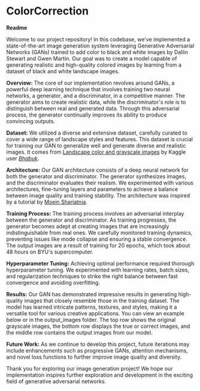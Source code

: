 # ColorCorrection

**Readme**

Welcome to our project repository! In this codebase, we've implemented a state-of-the-art image generation system leveraging Generative Adversarial Networks (GANs) trained to add color to black and white images by Dallin Stewart and Gwen Martin. Our goal was to create a model capable of generating realistic and high-quality colored images by learning from a dataset of black and white landscape images.

**Overview:**
The core of our implementation revolves around GANs, a powerful deep learning technique that involves training two neural networks, a generator, and a discriminator, in a competitive manner. The generator aims to create realistic data, while the discriminator's role is to distinguish between real and generated data. Through this adversarial process, the generator continually improves its ability to produce convincing outputs.

**Dataset:**
We utilized a diverse and extensive dataset, carefully curated to cover a wide range of landscape styles and features. This dataset is crucial for training our GAN to generalize well and generate diverse and realistic images. It comes from [Landscape color and grayscale images](https://www.kaggle.com/datasets/theblackmamba31/landscape-image-colorization) by Kaggle user [_Bhabuk_](https://www.kaggle.com/theblackmamba31).

**Architecture:**
Our GAN architecture consists of a deep neural network for both the generator and discriminator. The generator synthesizes images, and the discriminator evaluates their realism. We experimented with various architectures, fine-tuning layers and parameters to achieve a balance between image quality and training stability. The architecture was inspired by a tutorial by [Moein Shariatnia](https://towardsdatascience.com/colorizing-black-white-images-with-u-net-and-conditional-gan-a-tutorial-81b2df111cd8). 

**Training Process:**
The training process involves an adversarial interplay between the generator and discriminator. As training progresses, the generator becomes adept at creating images that are increasingly indistinguishable from real ones. We carefully monitored training dynamics, preventing issues like mode collapse and ensuring a stable convergence. The output images are a result of training for 20 epochs, which took about 48 hours on BYU's supercomputer.

**Hyperparameter Tuning:**
Achieving optimal performance required thorough hyperparameter tuning. We experimented with learning rates, batch sizes, and regularization techniques to strike the right balance between fast convergence and avoiding overfitting.

**Results:**
Our GAN has demonstrated impressive results in generating high-quality images that closely resemble those in the training dataset. The model has learned intricate patterns, textures, and styles, making it a versatile tool for various creative applications. You can view an example below or in the output_images folder. The top row shows the original grayscale images, the bottom row displays the true or correct images, and the middle row contains the output images from our model.

**Future Work:**
As we continue to develop this project, future iterations may include enhancements such as progressive GANs, attention mechanisms, and novel loss functions to further improve image quality and diversity.

Thank you for exploring our image generation project! We hope our implementation inspires further exploration and development in the exciting field of generative adversarial networks.